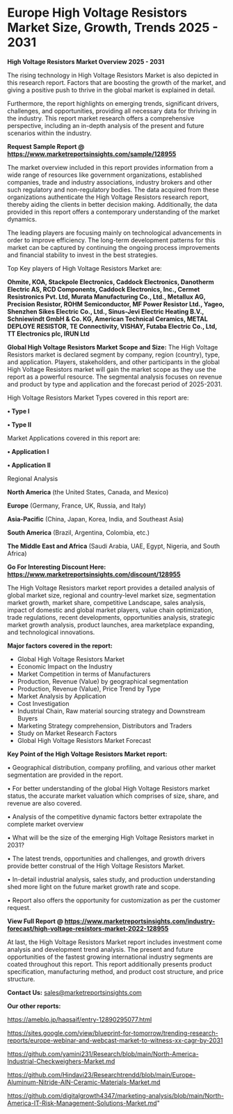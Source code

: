 # Europe High Voltage Resistors Market Size, Growth, Trends 2025 - 2031

<Strong> High Voltage Resistors Market Overview 2025 - 2031</strong>

The rising technology in High Voltage Resistors Market is also depicted in this research report. Factors that are boosting the growth of the market, and giving a positive push to thrive in the global market is explained in detail.

Furthermore, the report highlights on emerging trends, significant drivers, challenges, and opportunities, providing all necessary data for thriving in the industry. This report market research offers a comprehensive perspective, including an in-depth analysis of the present and future scenarios within the industry.

<strong>Request Sample Report @ <a href=https://www.marketreportsinsights.com/sample/128955>https://www.marketreportsinsights.com/sample/128955</a></strong>

The market overview included in this report provides information from a wide range of resources like government organizations, established companies, trade and industry associations, industry brokers and other such regulatory and non-regulatory bodies. The data acquired from these organizations authenticate the High Voltage Resistors research report, thereby aiding the clients in better decision making. Additionally, the data provided in this report offers a contemporary understanding of the market dynamics.

The leading players are focusing mainly on technological advancements in order to improve efficiency. The long-term development patterns for this market can be captured by continuing the ongoing process improvements and financial stability to invest in the best strategies.

Top Key players of High Voltage Resistors Market are:

<strong>Ohmite, KOA, Stackpole Electronics, Caddock Electronics, Danotherm Electric AS, RCD Components, Caddock Electronics, Inc., Cermet Resistronics Pvt. Ltd, Murata Manufacturing Co., Ltd., Metallux AG, Precision Resistor, ROHM Semiconductor, MF Power Resistor Ltd., Yageo, Shenzhen Sikes Electric Co., Ltd., Sinus-Jevi Electric Heating B.V., Schniewindt GmbH & Co. KG, American Technical Ceramics, METAL DEPLOYE RESISTOR, TE Connectivity, VISHAY, Futaba Electric Co., Ltd, TT Electronics plc, IRUN Ltd</strong>

<strong><b>Global High Voltage Resistors Market Scope and Size:</b></strong>
The High Voltage Resistors market is declared segment by company, region (country), type, and application. Players, stakeholders, and other participants in the global High Voltage Resistors market will gain the market scope as they use the report as a powerful resource. The segmental analysis focuses on revenue and product by type and application and the forecast period of 2025-2031.

High Voltage Resistors Market Types covered in this report are:

<strong>• Type I

• Type II</strong>

Market Applications covered in this report are:

<strong>• Application I

• Application II</strong> 

Regional Analysis

<strong>North America</strong> (the United States, Canada, and Mexico)

<strong>Europe</strong> (Germany, France, UK, Russia, and Italy)

<strong>Asia-Pacific</strong> (China, Japan, Korea, India, and Southeast Asia)

<strong>South America</strong> (Brazil, Argentina, Colombia, etc.)

<strong>The Middle East and Africa</strong> (Saudi Arabia, UAE, Egypt, Nigeria, and South Africa)

<strong>Go For Interesting Discount Here: <a href=https://www.marketreportsinsights.com/discount/128955>https://www.marketreportsinsights.com/discount/128955</a></strong>

The High Voltage Resistors market report provides a detailed analysis of global market size, regional and country-level market size, segmentation market growth, market share, competitive Landscape, sales analysis, impact of domestic and global market players, value chain optimization, trade regulations, recent developments, opportunities analysis, strategic market growth analysis, product launches, area marketplace expanding, and technological innovations.

<strong><b>Major factors covered in the report:</b></strong>
<ul>
  <li>Global High Voltage Resistors Market </li>
  <li>Economic Impact on the Industry</li>
  <li>Market Competition in terms of Manufacturers</li>
  <li>Production, Revenue (Value) by geographical segmentation</li>
  <li>Production, Revenue (Value), Price Trend by Type</li>
  <li>Market Analysis by Application</li>
  <li>Cost Investigation</li>
  <li>Industrial Chain, Raw material sourcing strategy and Downstream Buyers</li>
  <li>Marketing Strategy comprehension, Distributors and Traders</li>
  <li>Study on Market Research Factors</li>
  <li>Global High Voltage Resistors Market Forecast</li>
</ul>

<strong><b>Key Point of the High Voltage Resistors Market report:</b></strong>

• Geographical distribution, company profiling, and various other market segmentation are provided in the report.

• For better understanding of the global High Voltage Resistors market status, the accurate market valuation which comprises of size, share, and revenue are also covered.

• Analysis of the competitive dynamic factors better extrapolate the complete market overview

• What will be the size of the emerging High Voltage Resistors market in 2031?

• The latest trends, opportunities and challenges, and growth drivers provide better construal of the High Voltage Resistors Market.

• In-detail industrial analysis, sales study, and production understanding shed more light on the future market growth rate and scope.

• Report also offers the opportunity for customization as per the customer request.

<strong><b>View Full Report @ <a href=https://www.marketreportsinsights.com/industry-forecast/high-voltage-resistors-market-2022-128955>https://www.marketreportsinsights.com/industry-forecast/high-voltage-resistors-market-2022-128955</a></b></strong>


At last, the High Voltage Resistors Market report includes investment come analysis and development trend analysis. The present and future opportunities of the fastest growing international industry segments are coated throughout this report. This report additionally presents product specification, manufacturing method, and product cost structure, and price structure.

<strong>Contact Us:</strong>
sales@marketreportsinsights.com

<strong>Our other reports:</strong>

<a href=https://ameblo.jp/haqsaif/entry-12890295077.html>https://ameblo.jp/haqsaif/entry-12890295077.html</a>

<a href=https://sites.google.com/view/blueprint-for-tomorrow/trending-research-reports/europe-webinar-and-webcast-market-to-witness-xx-cagr-by-2031>https://sites.google.com/view/blueprint-for-tomorrow/trending-research-reports/europe-webinar-and-webcast-market-to-witness-xx-cagr-by-2031</a>

<a href=https://github.com/yamini231/Research/blob/main/North-America-Industrial-Checkweighers-Market.md>https://github.com/yamini231/Research/blob/main/North-America-Industrial-Checkweighers-Market.md</a>

<a href=https://github.com/Hindavi23/Researchtrendd/blob/main/Europe-Aluminum-Nitride-AlN-Ceramic-Materials-Market.md>https://github.com/Hindavi23/Researchtrendd/blob/main/Europe-Aluminum-Nitride-AlN-Ceramic-Materials-Market.md</a>

<a href=https://github.com/digitalgrowth4347/marketing-analysis/blob/main/North-America-IT-Risk-Management-Solutions-Market.md>https://github.com/digitalgrowth4347/marketing-analysis/blob/main/North-America-IT-Risk-Management-Solutions-Market.md</a>"
